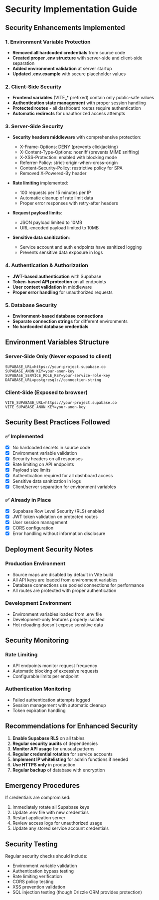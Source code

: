 # Security Implementation Guide

## Security Enhancements Implemented

### 1. Environment Variable Protection
- **Removed all hardcoded credentials** from source code
- **Created proper .env structure** with server-side and client-side separation
- **Added environment validation** at server startup
- **Updated .env.example** with secure placeholder values

### 2. Client-Side Security
- **Frontend variables** (VITE_* prefixed) contain only public-safe values
- **Authentication state management** with proper session handling
- **Protected routes** - all dashboard routes require authentication
- **Automatic redirects** for unauthorized access attempts

### 3. Server-Side Security
- **Security headers middleware** with comprehensive protection:
  - X-Frame-Options: DENY (prevents clickjacking)
  - X-Content-Type-Options: nosniff (prevents MIME sniffing)
  - X-XSS-Protection: enabled with blocking mode
  - Referrer-Policy: strict-origin-when-cross-origin
  - Content-Security-Policy: restrictive policy for SPA
  - Removed X-Powered-By header
  
- **Rate limiting** implemented:
  - 100 requests per 15 minutes per IP
  - Automatic cleanup of rate limit data
  - Proper error responses with retry-after headers

- **Request payload limits**:
  - JSON payload limited to 10MB
  - URL-encoded payload limited to 10MB

- **Sensitive data sanitization**:
  - Service account and auth endpoints have sanitized logging
  - Prevents sensitive data exposure in logs

### 4. Authentication & Authorization
- **JWT-based authentication** with Supabase
- **Token-based API protection** on all endpoints
- **User context validation** in middleware
- **Proper error handling** for unauthorized requests

### 5. Database Security
- **Environment-based database connections**
- **Separate connection strings** for different environments
- **No hardcoded database credentials**

## Environment Variables Structure

### Server-Side Only (Never exposed to client)
```
SUPABASE_URL=https://your-project.supabase.co
SUPABASE_ANON_KEY=your-anon-key
SUPABASE_SERVICE_ROLE_KEY=your-service-role-key
DATABASE_URL=postgresql://connection-string
```

### Client-Side (Exposed to browser)
```
VITE_SUPABASE_URL=https://your-project.supabase.co
VITE_SUPABASE_ANON_KEY=your-anon-key
```

## Security Best Practices Followed

### ✅ Implemented
- [x] No hardcoded secrets in source code
- [x] Environment variable validation
- [x] Security headers on all responses
- [x] Rate limiting on API endpoints
- [x] Payload size limits
- [x] Authentication required for all dashboard access
- [x] Sensitive data sanitization in logs
- [x] Client/server separation for environment variables

### ✅ Already in Place
- [x] Supabase Row Level Security (RLS) enabled
- [x] JWT token validation on protected routes
- [x] User session management
- [x] CORS configuration
- [x] Error handling without information disclosure

## Deployment Security Notes

### Production Environment
- Source maps are disabled by default in Vite build
- All API keys are loaded from environment variables
- Database connections use pooled connections for performance
- All routes are protected with proper authentication

### Development Environment
- Environment variables loaded from .env file
- Development-only features properly isolated
- Hot reloading doesn't expose sensitive data

## Security Monitoring

### Rate Limiting
- API endpoints monitor request frequency
- Automatic blocking of excessive requests
- Configurable limits per endpoint

### Authentication Monitoring
- Failed authentication attempts logged
- Session management with automatic cleanup
- Token expiration handling

## Recommendations for Enhanced Security

1. **Enable Supabase RLS** on all tables
2. **Regular security audits** of dependencies
3. **Monitor API usage** for unusual patterns
4. **Regular credential rotation** for service accounts
5. **Implement IP whitelisting** for admin functions if needed
6. **Use HTTPS only** in production
7. **Regular backup** of database with encryption

## Emergency Procedures

If credentials are compromised:
1. Immediately rotate all Supabase keys
2. Update .env file with new credentials
3. Restart application server
4. Review access logs for unauthorized usage
5. Update any stored service account credentials

## Security Testing

Regular security checks should include:
- Environment variable validation
- Authentication bypass testing
- Rate limiting verification
- CORS policy testing
- XSS prevention validation
- SQL injection testing (though Drizzle ORM provides protection)